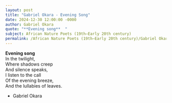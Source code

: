 ```yaml
---
layout: post
title: "Gabriel Okara - Evening Song"
date: 2024-12-30 12:00:00 -0000
author: Gabriel Okara
quote: "**Evening song**  "
subject: African Nature Poets (19th–Early 20th century)
permalink: /African Nature Poets (19th–Early 20th century)/Gabriel Okara/Gabriel Okara - Evening Song
---
```


**Evening song**  
In the twilight,  
Where shadows creep  
And silence speaks,  
I listen to the call  
Of the evening breeze,  
And the lullabies of leaves.


- Gabriel Okara
